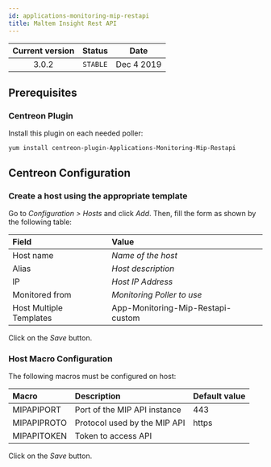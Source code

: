 ```yaml
---
id: applications-monitoring-mip-restapi
title: Maltem Insight Rest API
---
```


| Current version | Status | Date |
| :-: | :-: | :-: |
| 3.0.2 | `STABLE` | Dec  4 2019 |

## Prerequisites

### Centreon Plugin

Install this plugin on each needed poller:

``` shell
yum install centreon-plugin-Applications-Monitoring-Mip-Restapi
```

## Centreon Configuration

### Create a host using the appropriate template

Go to *Configuration \> Hosts* and click *Add*. Then, fill the form as shown by the following table:

| Field                   | Value                             |
| :---------------------- | :-------------------------------- |
| Host name               | *Name of the host*                |
| Alias                   | *Host description*                |
| IP                      | *Host IP Address*                 |
| Monitored from          | *Monitoring Poller to use*        |
| Host Multiple Templates | App-Monitoring-Mip-Restapi-custom |

Click on the *Save* button.

### Host Macro Configuration

The following macros must be configured on host:

| Macro       | Description                  | Default value |
| :---------- | :--------------------------- | :------------ |
| MIPAPIPORT  | Port of the MIP API instance | 443           |
| MIPAPIPROTO | Protocol used by the MIP API | https         |
| MIPAPITOKEN | Token to access API          |               |

Click on the *Save* button.

